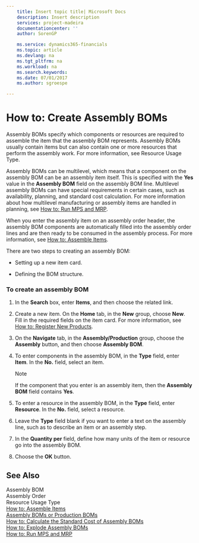 ```yaml
---
    title: Insert topic title| Microsoft Docs
    description: Insert description
    services: project-madeira
    documentationcenter: ''
    author: SorenGP

    ms.service: dynamics365-financials
    ms.topic: article
    ms.devlang: na
    ms.tgt_pltfrm: na
    ms.workload: na
    ms.search.keywords:
    ms.date: 07/01/2017
    ms.author: sgroespe

---
```

# How to: Create Assembly BOMs
Assembly BOMs specify which components or resources are required to assemble the item that the assembly BOM represents. Assembly BOMs usually contain items but can also contain one or more resources that perform the assembly work. For more information, see Resource Usage Type.  
  
 Assembly BOMs can be multilevel, which means that a component on the assembly BOM can be an assembly item itself. This is specified with the **Yes** value in the **Assembly BOM** field on the assembly BOM line. Multilevel assembly BOMs can have special requirements in certain cases, such as availability, planning, and standard cost calculation. For more information about how multilevel manufacturing or assembly items are handled in planning, see [How to: Run MPS and MRP](../how-to-calculate-the-standard-cost-of-assembly-boms.md).  
  
 When you enter the assembly item on an assembly order header, the assembly BOM components are automatically filled into the assembly order lines and are then ready to be consumed in the assembly process. For more information, see [How to: Assemble Items](../how-to-assemble-items.md).  
  
 There are two steps to creating an assembly BOM:  
  
-   Setting up a new item card.  
  
-   Defining the BOM structure.  
  
### To create an assembly BOM  
  
1.  In the **Search** box, enter **Items**, and then choose the related link.  
  
2.  Create a new item. On the **Home** tab, in the **New** group, choose **New**. Fill in the required fields on the item card. For more information, see [How to: Register New Products](../how-to-register-new-products.md).  
  
3.  On the **Navigate** tab, in the **Assembly/Production** group, choose the **Assembly** button, and then choose **Assembly BOM**.  
  
4.  To enter components in the assembly BOM, in the **Type** field, enter **Item**. In the **No.** field, select an item.  
  
    > [!NOTE]  
    >  If the component that you enter is an assembly item, then the **Assembly BOM** field contains **Yes**.  
  
5.  To enter a resource in the assembly BOM, in the **Type** field, enter **Resource**. In  the **No.** field, select a resource.  
  
6.  Leave the **Type** field blank if you want to enter a text on the assembly line, such as to describe an item or an assembly step.  
  
7.  In the **Quantity per** field, define how many units of the item or resource go into the assembly BOM.  
  
8.  Choose the **OK** button.  
  
## See Also  
 Assembly BOM   
 Assembly Order   
 Resource Usage Type   
 [How to: Assemble Items](../how-to-assemble-items.md)   
 [Assembly BOMs or Production BOMs](../assembly-boms-or-production-boms.md)   
 [How to: Calculate the Standard Cost of Assembly BOMs](../how-to-calculate-the-standard-cost-of-assembly-boms.md)   
 [How to: Explode Assembly BOMs](../how-to-explode-assembly-boms.md)   
 [How to: Run MPS and MRP](../how-to-run-mps-and-mrp.md)